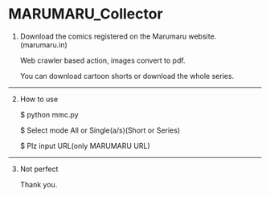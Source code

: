 # MARUMARU_Collector

1. Download the comics registered on the Marumaru website.(marumaru.in)

    Web crawler based action, images convert to pdf.

    You can download cartoon shorts or download the whole series.
    
--------------------------------------------------------------------------------

2. How to use

   $ python mmc.py

   $ Select mode All or Single(a/s)(Short or Series)

   $ Plz input URL(only MARUMARU URL)   
   
---------------------------------------------------------------------------------
   

3. Not perfect

   Thank you.
 
